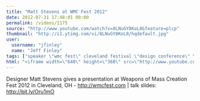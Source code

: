 ```yaml
---
title: "Matt Stevens at WMC Fest 2012"
date: 2012-07-31 17:48:01 00:00
permalink: /videos/1175
source: "http://www.youtube.com/watch?v=8LNuGY8KoL8&feature=plcp"
thumbnail: "http://i1.ytimg.com/vi/8LNuGY8KoL8/hqdefault.jpg"
user:
  username: "jfinley"
  name: "Jeff Finley"
tags: ["speaker \"wmc fest\" cleveland festival \"design conference\" \"graphic design\" lecture inspirational entrepreneur diy ohio midwest"]
html: "<iframe width=\"640\" height=\"360\" src=\"http://www.youtube.com/embed/8LNuGY8KoL8?wmode=transparent&fs=1&feature=oembed\" frameborder=\"0\" allowfullscreen></iframe>"
---
```


Designer Matt Stevens gives a presentation at Weapons of Mass Creation Fest 2012 in Cleveland, OH - http://wmcfest.com | talk slides: http://bit.ly/Oru1mO